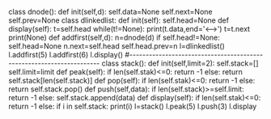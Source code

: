 class dnode():
    def init(self,d):
        self.data=None 
        self.next=None 
        self.prev=None 
class dlinkedlist:
    def init(self):
        self.head=None 
    def display(self):
        t=self.head
        while(t!=None):
            print(t.data,end='<-->')
            t=t.next
        print(None)
    def addfirst(self,d):
        n=dnode(d)
        if self.head!=None:
            self.head=None 
            n.next=self.head
            self.head.prev=n 
                 l=dlinkedlist()
                 l.addfirst(5)
                 l.addfirst(6)
                 l.display()
#---------------------------------------------------------------------
class stack():
    def init(self,limit=2):
        self.stack=[] 
        self.limit=limit 
    def peak(self):
        if len(self.stak)<=0:
            return -1 
        else:
            return self.stack[len(self.stack)]
    def pop(self):
         if len(self.stak)<=0:
            return -1 
         else:
             return self.stack.pop()
    def push(self,data):
         if len(self.stack)>=self.limit:
             return -1
         else:
             self.stack.append(data) 
    def display(self):
         if len(self.stak)<=0:
            return -1 
         else:
             if i in self.stack:
                 print(i)
         l=stack() 
         l.peak(5)
         l.push(3)
         l.display


        


